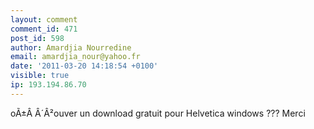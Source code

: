 ```yaml
---
layout: comment
comment_id: 471
post_id: 598
author: Amardjia Nourredine
email: amardjia_nour@yahoo.fr
date: '2011-03-20 14:18:54 +0100'
visible: true
ip: 193.194.86.70
---
```

oÃ±Â Â´Â²ouver un download gratuit pour Helvetica windows ??? Merci

